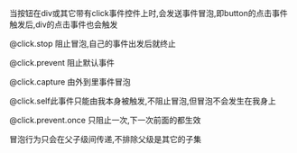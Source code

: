 当按钮在div或其它带有click事件控件上时,会发送事件冒泡,即button的点击事件触发后,div的点击事件也会触发

@click.stop 阻止冒泡,自己的事件出发后就终止

@click.prevent 阻止默认事件

@click.capture 由外到里事件冒泡

@click.self此事件只能由我本身被触发,不阻止冒泡,但冒泡不会发生在我身上

@click.prevent.once 只阻止一次,下一次前面的都生效 



冒泡行为只会在父子级间传递,不排除父级是其它的子集